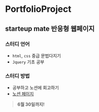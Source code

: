 # PortfolioProject

## starteup mate 반응형 웹페이지 

### 스터디 언어
* `html`, `css` 중급 문법다지기
* `Jquery` 기초 공부

### 스터디 방법
* 공부하고 노션에 회고하기
* [노션 페이지](https://resolute-cent-2ac.notion.site/d55fce3b9d38423fb00d2e01cc6e44a7)

> **6월 30일까지!**

